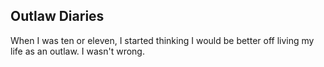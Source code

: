 ## Outlaw Diaries

When I was ten or eleven, I started thinking I would be better off living my life as an outlaw. I wasn't wrong. 
